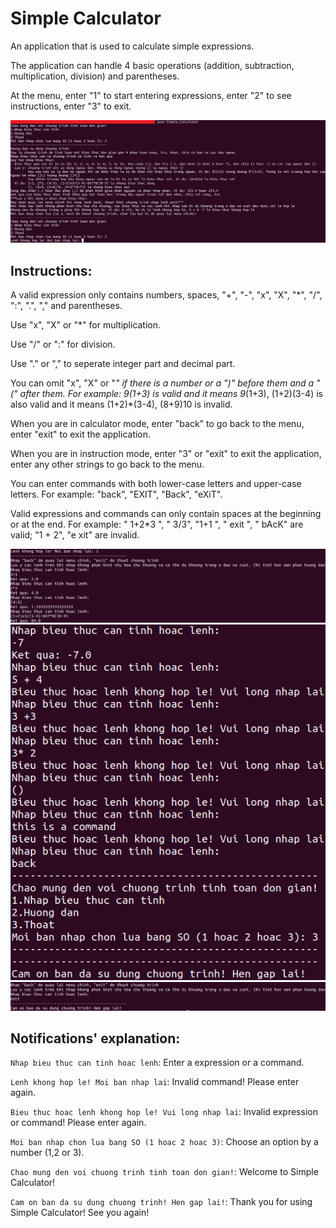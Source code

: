 ﻿# Simple Calculator
An application that is used to calculate simple expressions.

The application can handle 4 basic operations (addition, subtraction, multiplication, division) and parentheses.

At the menu, enter "1" to start entering expressions, enter "2" to see instructions, enter "3" to exit.

<img src="https://github.com/giabao4498/Simple-Calculator/blob/master/Screenshots/Simple%20Calculator%20(1).png">

## Instructions:
A valid expression only contains numbers, spaces, "+", "-", "x", "X", "*", "/", ":", ".", "," and parentheses.

Use "x", "X" or "*" for multiplication.

Use "/" or ":" for division.

Use "." or "," to seperate integer part and decimal part.

You can omit "x", "X" or "*" if there is a number or a ")" before them and a "(" after them. For example: 9(1+3) is valid and it means 9*(1+3), (1+2)(3-4) is also valid and it means (1+2)*(3-4), (8+9)10 is invalid.

When you are in calculator mode, enter "back" to go back to the menu, enter "exit" to exit the application.

When you are in instruction mode, enter "3" or "exit" to exit the application, enter any other strings to go back to the menu.

You can enter commands with both lower-case letters and upper-case letters. For example: "back", "EXIT", "Back", "eXiT".

Valid expressions and commands can only contain spaces at the beginning or at the end. For example: "    1+2*3   ", "   3/3", "1+1      ", " exit ", " bAcK" are valid; "1 + 2", "e xit" are invalid.

<img src="https://github.com/giabao4498/Simple-Calculator/blob/master/Screenshots/Simple%20Calculator%20(2).png">

<img src="https://github.com/giabao4498/Simple-Calculator/blob/master/Screenshots/Simple%20Calculator%20(3).png">

<img src="https://github.com/giabao4498/Simple-Calculator/blob/master/Screenshots/Simple%20Calculator%20(4).png">

## Notifications' explanation:
`Nhap bieu thuc can tinh hoac lenh`: Enter a expression or a command.

`Lenh khong hop le! Moi ban nhap lai`: Invalid command! Please enter again.

`Bieu thuc hoac lenh khong hop le! Vui long nhap lai`: Invalid expression or command! Please enter again.

`Moi ban nhap chon lua bang SO (1 hoac 2 hoac 3)`: Choose an option by a number (1,2 or 3).

`Chao mung den voi chuong trinh tinh toan don gian!`: Welcome to Simple Calculator!

`Cam on ban da su dung chuong trinh! Hen gap lai!`: Thank you for using Simple Calculator! See you again!
